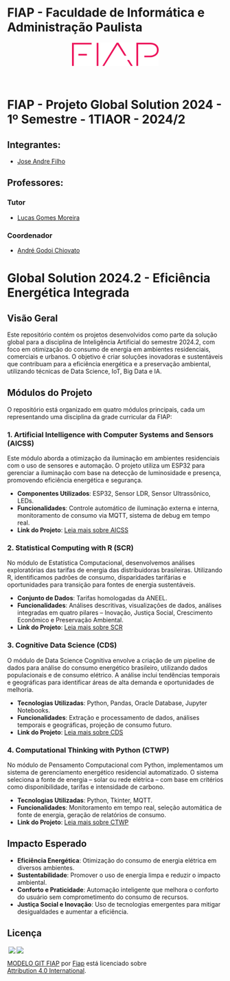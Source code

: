 # FIAP - Faculdade de Informática e Administração Paulista

<p align="center">
<a href= "https://www.fiap.com.br/"><img src="../assets/logo-fiap.png" alt="FIAP - Faculdade de Informática e Administração Paulista" border="0" width=40% height=40%></a>
</p>

<br>

# FIAP - Projeto Global Solution 2024 - 1º Semestre - 1TIAOR - 2024/2

## Integrantes: 
- <a href="https://www.linkedin.com/in/joseandrefilho">Jose Andre Filho</a>

## Professores:
### Tutor 
- <a href="https://www.linkedin.com/in/lucas-gomes-moreira-15a8452a/">Lucas Gomes Moreira</a>
### Coordenador
- <a href="https://www.linkedin.com/in/profandregodoi/">André Godoi Chiovato</a>

# Global Solution 2024.2 - Eficiência Energética Integrada

## Visão Geral
Este repositório contém os projetos desenvolvidos como parte da solução global para a disciplina de Inteligência Artificial do semestre 2024.2, com foco em otimização do consumo de energia em ambientes residenciais, comerciais e urbanos. O objetivo é criar soluções inovadoras e sustentáveis que contribuam para a eficiência energética e a preservação ambiental, utilizando técnicas de Data Science, IoT, Big Data e IA.

## Módulos do Projeto
O repositório está organizado em quatro módulos principais, cada um representando uma disciplina da grade curricular da FIAP:

### 1. Artificial Intelligence with Computer Systems and Sensors (AICSS)
Este módulo aborda a otimização da iluminação em ambientes residenciais com o uso de sensores e automação. O projeto utiliza um ESP32 para gerenciar a iluminação com base na detecção de luminosidade e presença, promovendo eficiência energética e segurança.

- **Componentes Utilizados**: ESP32, Sensor LDR, Sensor Ultrassônico, LEDs.
- **Funcionalidades**: Controle automático de iluminação externa e interna, monitoramento de consumo via MQTT, sistema de debug em tempo real.
- **Link do Projeto**: [Leia mais sobre AICSS](./1_AICSS/README.md)

### 2. Statistical Computing with R (SCR)
No módulo de Estatística Computacional, desenvolvemos análises exploratórias das tarifas de energia das distribuidoras brasileiras. Utilizando R, identificamos padrões de consumo, disparidades tarifárias e oportunidades para transição para fontes de energia sustentáveis.

- **Conjunto de Dados**: Tarifas homologadas da ANEEL.
- **Funcionalidades**: Análises descritivas, visualizações de dados, análises integradas em quatro pilares – Inovação, Justiça Social, Crescimento Econômico e Preservação Ambiental.
- **Link do Projeto**: [Leia mais sobre SCR](./2_SCR/README.md)

### 3. Cognitive Data Science (CDS)
O módulo de Data Science Cognitiva envolve a criação de um pipeline de dados para análise do consumo energético brasileiro, utilizando dados populacionais e de consumo elétrico. A análise inclui tendências temporais e geográficas para identificar áreas de alta demanda e oportunidades de melhoria.

- **Tecnologias Utilizadas**: Python, Pandas, Oracle Database, Jupyter Notebooks.
- **Funcionalidades**: Extração e processamento de dados, análises temporais e geográficas, projeção de consumo futuro.
- **Link do Projeto**: [Leia mais sobre CDS](./3_CDS/README.md)

### 4. Computational Thinking with Python (CTWP)
No módulo de Pensamento Computacional com Python, implementamos um sistema de gerenciamento energético residencial automatizado. O sistema seleciona a fonte de energia – solar ou rede elétrica – com base em critérios como disponibilidade, tarifas e intensidade de carbono.

- **Tecnologias Utilizadas**: Python, Tkinter, MQTT.
- **Funcionalidades**: Monitoramento em tempo real, seleção automática de fonte de energia, geração de relatórios de consumo.
- **Link do Projeto**: [Leia mais sobre CTWP](./4_CTWP/README.md)

## Impacto Esperado
- **Eficiência Energética**: Otimização do consumo de energia elétrica em diversos ambientes.
- **Sustentabilidade**: Promover o uso de energia limpa e reduzir o impacto ambiental.
- **Conforto e Praticidade**: Automação inteligente que melhora o conforto do usuário sem comprometimento do consumo de recursos.
- **Justiça Social e Inovação**: Uso de tecnologias emergentes para mitigar desigualdades e aumentar a eficiência.

## Licença

<img style="height:22px!important;margin-left:3px;vertical-align:text-bottom;" src="https://mirrors.creativecommons.org/presskit/icons/cc.svg?ref=chooser-v1"><img style="height:22px!important;margin-left:3px;vertical-align:text-bottom;" src="https://mirrors.creativecommons.org/presskit/icons/by.svg?ref=chooser-v1"><p xmlns:cc="http://creativecommons.org/ns#" xmlns:dct="http://purl.org/dc/terms/"><a property="dct:title" rel="cc:attributionURL" href="https://github.com/agodoi/template">MODELO GIT FIAP</a> por <a rel="cc:attributionURL dct:creator" property="cc:attributionName" href="https://fiap.com.br">Fiap</a> está licenciado sobre <a href="http://creativecommons.org/licenses/by/4.0/?ref=chooser-v1" target="_blank" rel="license noopener noreferrer" style="display:inline-block;">Attribution 4.0 International</a>.</p>
